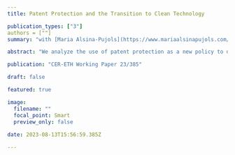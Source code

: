 ```yaml
---
title: Patent Protection and the Transition to Clean Technology

publication_types: ["3"]
authors = [""]
summary: "with [Maria Alsina-Pujols](https://www.mariaalsinapujols.com/). *CER-ETH Working Paper 23/385*."

abstract: "We analyze the use of patent protection as a new policy to direct technical change to clean technology. Contrary to popular belief, it is dirty (and not clean) innovations that should be excluded from patent protection to reduce emissions. In the short-run, removing patent protection on dirty technology increases emissions. However, the reduced markup on dirty technology can induce clean innovation, reducing emissions in the long-run. We use a general equilibrium model to show both analytically and numerically that removing patent protection on dirty technology can indeed promote the energy transition and reduce the cost of mitigating climate change."

publication: "CER-ETH Working Paper 23/385"

draft: false

featured: true

image:
  filename: ""
  focal_point: Smart
  preview_only: false
  
date: 2023-08-13T15:56:59.385Z

---
```

